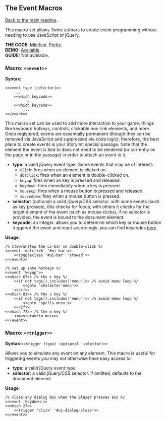 ## The Event Macros

[Back to the main readme](./readme.md).

This macro set allows Twine authors to create event programming without needing to use JavaScript or jQuery.

**THE CODE:** [Minified](https://github.com/ChapelR/custom-macros-for-sugarcube-2/blob/master/scripts/minified/events.min.js). [Pretty](https://github.com/ChapelR/custom-macros-for-sugarcube-2/blob/master/scripts/events.js).  
**DEMO:** [Available](http://holylandgame.com/custom-macros.html).  
**GUIDE:** Not available.

### Macro: `<<event>>`

**Syntax**:
```
<<event type [selector]>>
    ...
	<<which keycode>>
	    ...
	<<which keycode>>
	    ...
<</event>>
```

This macro set can be used to add more interaction to your game; things like keyboard hotkeys, controls, clickable non-link elements, and more.  Once registered, events are essentially permanent (though they can be removed via JavaScript and suppressed via code logic); therefore, the best place to create events is your StoryInit special passage.  Note that the element the event is tied to does not need to be rendered (or currently on the page or in the passage) in order to attach an event to it.

* **type**: a valid jQuery event type.  Some events that may be of interest:
  * `click`: fires when an element is clicked on.
  * `dblclick`: fires when an element is double-clicked on.
  * `keyup`: fires when an key is pressed and released.
  * `keydown`: fires immediately when a key is pressed.
  * `mouseup`: fires when a mouse button is pressed and released.
  * `mousedown`: fires when a mouse button is pressed.
* **selector**: (optional) a valid jQuery/CSS selector.  with some events (such as key presses), this checks for focus; with others it checks for the target element of the event (such as mouse clicks).  if no selector is provided, the event is bound to the document element.
* **keycode**: an integer.  allows you to determine which key or mouse button triggered the event and react accordingly.  you can find keycodes [here](http://keycode.info/).

**Usage**:
```
/% stow/unstow the ui-bar on double-click %/
<<event 'dblclick' '#ui-bar'>>
    <<toggleclass '#ui-bar' 'stowed'>>
<</event>>

/% set up some hotkeys %/
<<event 'keyup'>>
<<which 67>> /% the c key %/
	<<if not tags().includes('menu')>> /% avoid menu loop %/
		<<goto 'character-menu'>>
	<</if>>
<<which 83>> /% the s key %/
	<<if not tags().includes('menu')>> /% avoid menu loop %/
		<<goto 'spells-menu'>>
	<</if>> 
<<which 77>> /% the m key %/
	<<masteraudio mute>>
<</event>>
```

### Macro: `<<trigger>>`

**Syntax**:`<<trigger (type) (optional: selector)>>`

Allows you to simulate any event on any element.  This macro is useful for triggering events you may not otherwise have easy access to.

* **type**: a valid jQuery event type
* **selector**: a valid jQuery/CSS selector.  if omitted, defaults to the document element

**Usage**:
```
/% close any dialog box when the player presses esc %/
<<event 'keydown'>>
<<which 27>>
	<<trigger 'click' '#ui-dialog-close'>>
<</event>>
```